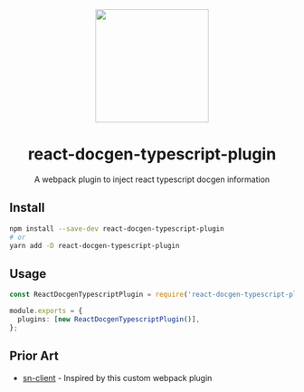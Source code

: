 <div align="center">
  <img  height="200"
    src="https://upload.wikimedia.org/wikipedia/commons/thumb/a/a7/React-icon.svg/512px-React-icon.svg.png">
  <h1>react-docgen-typescript-plugin</h1>
  <p>A webpack plugin to inject react typescript docgen information</p>
</div>

## Install

```sh
npm install --save-dev react-docgen-typescript-plugin
# or
yarn add -D react-docgen-typescript-plugin
```

## Usage

```ts
const ReactDocgenTypescriptPlugin = require('react-docgen-typescript-plugin');

module.exports = {
  plugins: [new ReactDocgenTypescriptPlugin()],
};
```

## Prior Art

- [sn-client](https://github.com/SenseNet/sn-client/pull/113/files) - Inspired by this custom webpack plugin
